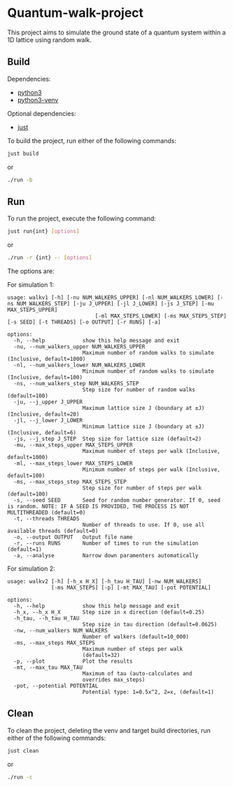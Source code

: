 # Quantum-walk-project

This project aims to simulate the ground state of a quantum system within a 1D lattice using random walk. 

## Build

Dependencies:
- [python3](https://www.python.org/)
- [python3-venv](https://docs.python.org/3/library/venv.html)

Optional dependencies:
- [just](https://github.com/casey/just)

To build the project, run either of the following commands:

```bash
just build
```

or

```bash
./run -b
```

## Run

To run the project, execute the following command:

```bash
just run{int} [options]
```
or
```bash
./run -r {int} -- [options]
```

The options are:

For simulation 1:
```
usage: walkv1 [-h] [-nu NUM_WALKERS_UPPER] [-nl NUM_WALKERS_LOWER] [-ns NUM_WALKERS_STEP] [-ju J_UPPER] [-jl J_LOWER] [-js J_STEP] [-mu MAX_STEPS_UPPER]
                            [-ml MAX_STEPS_LOWER] [-ms MAX_STEPS_STEP] [-s SEED] [-t THREADS] [-o OUTPUT] [-r RUNS] [-a]

options:
  -h, --help            show this help message and exit
  -nu, --num_walkers_upper NUM_WALKERS_UPPER
                        Maximum number of random walks to simulate (Inclusive, default=1000)
  -nl, --num_walkers_lower NUM_WALKERS_LOWER
                        Minimum number of random walks to simulate (Inclusive, default=100)
  -ns, --num_walkers_step NUM_WALKERS_STEP
                        Step size for number of random walks (default=100)
  -ju, --j_upper J_UPPER
                        Maximum lattice size J (boundary at ±J) (Inclusive, default=20)
  -jl, --j_lower J_LOWER
                        Minimum lattice size J (boundary at ±J) (Inclusive, default=6)
  -js, --j_step J_STEP  Step size for lattice size (default=2)
  -mu, --max_steps_upper MAX_STEPS_UPPER
                        Maximum number of steps per walk (Inclusive, default=1000)
  -ml, --max_steps_lower MAX_STEPS_LOWER
                        Minimum number of steps per walk (Inclusive, default=100)
  -ms, --max_steps_step MAX_STEPS_STEP
                        Step size for number of steps per walk (default=100)
  -s, --seed SEED       Seed for random number generator. If 0, seed is random. NOTE: IF A SEED IS PROVIDED, THE PROCESS IS NOT MULTITHREADED (default=0)
  -t, --threads THREADS
                        Number of threads to use. If 0, use all available threads (default=0)
  -o, --output OUTPUT   Output file name
  -r, --runs RUNS       Number of times to run the simulation (default=1)
  -a, --analyse         Narrow down paramenters automatically
```

For simulation 2:
```
usage: walkv2 [-h] [-h_x H_X] [-h_tau H_TAU] [-nw NUM_WALKERS]
              [-ms MAX_STEPS] [-p] [-mt MAX_TAU] [-pot POTENTIAL]

options:
  -h, --help            show this help message and exit
  -h_x, --h_x H_X       Step size in x direction (default=0.25)
  -h_tau, --h_tau H_TAU
                        Step size in tau direction (default=0.0625)
  -nw, --num_walkers NUM_WALKERS
                        Number of walkers (default=10_000)
  -ms, --max_steps MAX_STEPS
                        Maximum number of steps per walk
                        (default=32)
  -p, --plot            Plot the results
  -mt, --max_tau MAX_TAU
                        Maximum of tau (auto-calculates and
                        overrides max_steps)
  -pot, --potential POTENTIAL
                        Potential type: 1=0.5x^2, 2=x, (default=1)
```

## Clean

To clean the project, deleting the venv and target build directories, run either of the following commands:

```bash
just clean
```
or
```bash
./run -c
```
